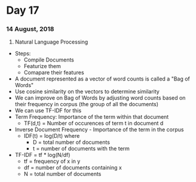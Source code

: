 # Day 17
### 14 August, 2018

1. Natural Language Processing
  * Steps:
    * Compile Documents
    * Featurize them
    * Comapare their features
  * A document represented as a vector of word counts is called a "Bag of Words"
  * Use cosine similarity on the vectors to determine similarity
  * We can improve on Bag of Words by adjusting word counts based on their frequency in corpus (the group of all the documents)
  * We can use TF-IDF for this
  * Term Frequency: Importance of the term within that document
    * TF(d,t) = Number of occurences of term t in document d
  * Inverse Document Frequency - Importance of the term in the corpus
    * IDF(t) = log(D/t) where
      * D = total number of documents
      * t = number of documents with the term
  * TF-IDF = tf * log(N/df)
    * tf = frequency of x in y
    * df = number of documents containing x
    * N = total number of documents